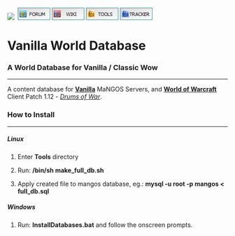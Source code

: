[![](https://www.getmangos.eu/images/primus/blue/misc/logo.png)](http://www.getmangos.eu)&nbsp;
[![](/icons/FORUM.gif)](https://www.getmangos.eu/forum.php)
[![](/icons/WIKI.gif)](http://github.com/mangoswiki/wiki/wiki)
[![](/icons/TOOLS.gif)](http://github.com/mangostools)
[![](/icons/TRACKER.gif)](https://www.getmangos.eu/project.php)

Vanilla World Database
===

### A World Database for Vanilla / Classic Wow
----
A content database for [**Vanilla**][10] MaNGOS Servers, and [**World of Warcraft**][50] Client Patch
1.12 - [_Drums of War_][51].

### How to Install
---------------
##### Linux

1. Enter **Tools** directory

2. Run: **/bin/sh make_full_db.sh**

3. Apply created file to mangos database, eg.: **mysql -u root -p mangos < full_db.sql**

##### Windows

1. Run: **InstallDatabases.bat** and follow the onscreen prompts.


[10]: https://github.com/mangoszero/server "mangos zero"

[50]: http://blizzard.com/games/wow/ "World of Warcraft"
[51]: http://www.wowpedia.org/Patch_1.12.0 "WoW 1.12.0 - Drums of War"
